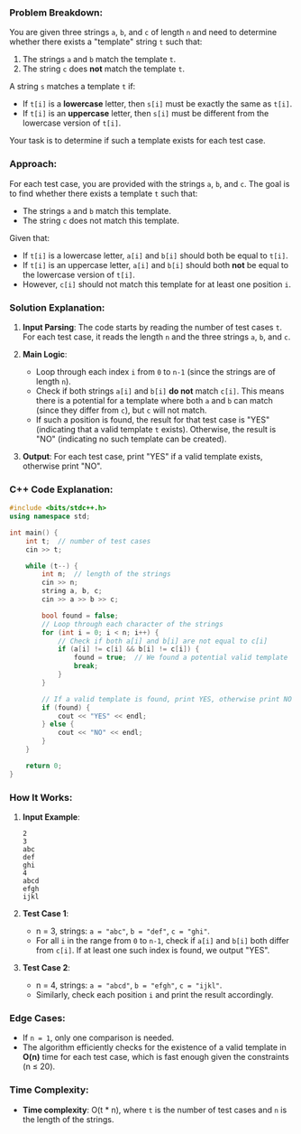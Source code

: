 ### Problem Breakdown:

You are given three strings `a`, `b`, and `c` of length `n` and need to determine whether there exists a "template" string `t` such that:

1. The strings `a` and `b` match the template `t`.
2. The string `c` does **not** match the template `t`.

A string `s` matches a template `t` if:

- If `t[i]` is a **lowercase** letter, then `s[i]` must be exactly the same as `t[i]`.
- If `t[i]` is an **uppercase** letter, then `s[i]` must be different from the lowercase version of `t[i]`.

Your task is to determine if such a template exists for each test case.

### Approach:

For each test case, you are provided with the strings `a`, `b`, and `c`. The goal is to find whether there exists a template `t` such that:

- The strings `a` and `b` match this template.
- The string `c` does not match this template.

Given that:

- If `t[i]` is a lowercase letter, `a[i]` and `b[i]` should both be equal to `t[i]`.
- If `t[i]` is an uppercase letter, `a[i]` and `b[i]` should both **not** be equal to the lowercase version of `t[i]`.
- However, `c[i]` should not match this template for at least one position `i`.

### Solution Explanation:

1. **Input Parsing**: The code starts by reading the number of test cases `t`. For each test case, it reads the length `n` and the three strings `a`, `b`, and `c`.

2. **Main Logic**:

   - Loop through each index `i` from `0` to `n-1` (since the strings are of length `n`).
   - Check if both strings `a[i]` and `b[i]` **do not** match `c[i]`. This means there is a potential for a template where both `a` and `b` can match (since they differ from `c`), but `c` will not match.
   - If such a position is found, the result for that test case is "YES" (indicating that a valid template `t` exists). Otherwise, the result is "NO" (indicating no such template can be created).

3. **Output**: For each test case, print "YES" if a valid template exists, otherwise print "NO".

### C++ Code Explanation:

```cpp
#include <bits/stdc++.h>
using namespace std;

int main() {
    int t;  // number of test cases
    cin >> t;

    while (t--) {
        int n;  // length of the strings
        cin >> n;
        string a, b, c;
        cin >> a >> b >> c;

        bool found = false;
        // Loop through each character of the strings
        for (int i = 0; i < n; i++) {
            // Check if both a[i] and b[i] are not equal to c[i]
            if (a[i] != c[i] && b[i] != c[i]) {
                found = true;  // We found a potential valid template
                break;
            }
        }

        // If a valid template is found, print YES, otherwise print NO
        if (found) {
            cout << "YES" << endl;
        } else {
            cout << "NO" << endl;
        }
    }

    return 0;
}
```

### How It Works:

1. **Input Example**:

   ```
   2
   3
   abc
   def
   ghi
   4
   abcd
   efgh
   ijkl
   ```

2. **Test Case 1**:

   - n = 3, strings: `a = "abc"`, `b = "def"`, `c = "ghi"`.
   - For all `i` in the range from `0` to `n-1`, check if `a[i]` and `b[i]` both differ from `c[i]`. If at least one such index is found, we output "YES".

3. **Test Case 2**:
   - n = 4, strings: `a = "abcd"`, `b = "efgh"`, `c = "ijkl"`.
   - Similarly, check each position `i` and print the result accordingly.

### Edge Cases:

- If `n = 1`, only one comparison is needed.
- The algorithm efficiently checks for the existence of a valid template in **O(n)** time for each test case, which is fast enough given the constraints (n ≤ 20).

### Time Complexity:

- **Time complexity**: O(t \* n), where `t` is the number of test cases and `n` is the length of the strings.
